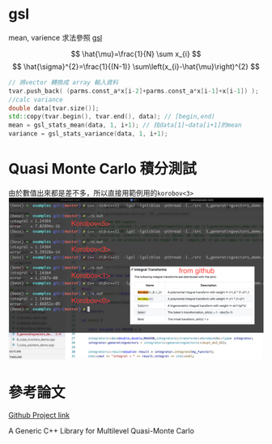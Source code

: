 # gsl

mean, varience 求法參照 [gsl](https://www.gnu.org/software/gsl/doc/html/statistics.html)

$$
\hat{\mu}=\frac{1}{N} \sum x_{i}
$$
$$
\hat{\sigma}^{2}=\frac{1}{(N-1)} \sum\left(x_{i}-\hat{\mu}\right)^{2}
$$

```cpp
// 將vector 轉換成 array 輸入資料
tvar.push_back( (parms.const_a*x[i-2]+parms.const_a*x[i-1]+x[i-1]) );
//calc variance
double data[tvar.size()]; 
std::copy(tvar.begin(), tvar.end(), data); // [begin,end)
mean = gsl_stats_mean(data, 1, i+1); // 找data[1]~data[i+1]的mean
variance = gsl_stats_variance(data, 1, i+1);
```

# Quasi Monte Carlo 積分測試

由於數值出來都是差不多，所以直接用範例用的`korobov<3>`
![](./integral_transforms_qmc.png)

# 參考論文 

[Github Project link](https://github.com/mppmu/qmc)

A Generic C++ Library for Multilevel Quasi-Monte Carlo